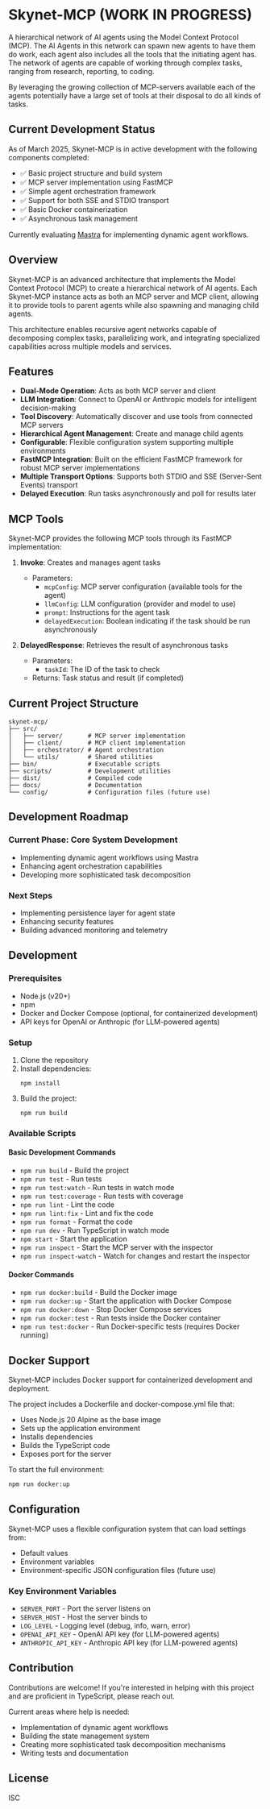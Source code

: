# Skynet-MCP (WORK IN PROGRESS)

A hierarchical network of AI agents using the Model Context Protocol (MCP). The AI Agents in this network can spawn new agents to have them do work, each agent also includes all the tools that the initiating agent has.
The network of agents are capable of working through complex tasks, ranging from research, reporting, to coding.

By leveraging the growing collection of MCP-servers available each of the agents potentially have a large set of tools at their disposal to do all kinds of tasks.

## Current Development Status

As of March 2025, Skynet-MCP is in active development with the following components completed:

- ✅ Basic project structure and build system
- ✅ MCP server implementation using FastMCP
- ✅ Simple agent orchestration framework
- ✅ Support for both SSE and STDIO transport
- ✅ Basic Docker containerization
- ✅ Asynchronous task management

Currently evaluating [Mastra](https://mastra.ai) for implementing dynamic agent workflows.

## Overview

Skynet-MCP is an advanced architecture that implements the Model Context Protocol (MCP) to create a hierarchical network of AI agents. Each Skynet-MCP instance acts as both an MCP server and MCP client, allowing it to provide tools to parent agents while also spawning and managing child agents.

This architecture enables recursive agent networks capable of decomposing complex tasks, parallelizing work, and integrating specialized capabilities across multiple models and services.

## Features

- **Dual-Mode Operation**: Acts as both MCP server and client
- **LLM Integration**: Connect to OpenAI or Anthropic models for intelligent decision-making
- **Tool Discovery**: Automatically discover and use tools from connected MCP servers
- **Hierarchical Agent Management**: Create and manage child agents
- **Configurable**: Flexible configuration system supporting multiple environments
- **FastMCP Integration**: Built on the efficient FastMCP framework for robust MCP server implementations
- **Multiple Transport Options**: Supports both STDIO and SSE (Server-Sent Events) transport
- **Delayed Execution**: Run tasks asynchronously and poll for results later

## MCP Tools

Skynet-MCP provides the following MCP tools through its FastMCP implementation:

1. **Invoke**: Creates and manages agent tasks

   - Parameters:
     - `mcpConfig`: MCP server configuration (available tools for the agent)
     - `llmConfig`: LLM configuration (provider and model to use)
     - `prompt`: Instructions for the agent task
     - `delayedExecution`: Boolean indicating if the task should be run asynchronously

2. **DelayedResponse**: Retrieves the result of asynchronous tasks
   - Parameters:
     - `taskId`: The ID of the task to check
   - Returns: Task status and result (if completed)

## Current Project Structure

```
skynet-mcp/
├── src/
│   ├── server/       # MCP server implementation
│   ├── client/       # MCP client implementation
│   ├── orchestrator/ # Agent orchestration
│   └── utils/        # Shared utilities
├── bin/              # Executable scripts
├── scripts/          # Development utilities
├── dist/             # Compiled code
├── docs/             # Documentation
└── config/           # Configuration files (future use)
```

## Development Roadmap

### Current Phase: Core System Development

- Implementing dynamic agent workflows using Mastra
- Enhancing agent orchestration capabilities
- Developing more sophisticated task decomposition

### Next Steps

- Implementing persistence layer for agent state
- Enhancing security features
- Building advanced monitoring and telemetry

## Development

### Prerequisites

- Node.js (v20+)
- npm
- Docker and Docker Compose (optional, for containerized development)
- API keys for OpenAI or Anthropic (for LLM-powered agents)

### Setup

1. Clone the repository
2. Install dependencies:
   ```
   npm install
   ```
3. Build the project:
   ```
   npm run build
   ```

### Available Scripts

#### Basic Development Commands

- `npm run build` - Build the project
- `npm run test` - Run tests
- `npm run test:watch` - Run tests in watch mode
- `npm run test:coverage` - Run tests with coverage
- `npm run lint` - Lint the code
- `npm run lint:fix` - Lint and fix the code
- `npm run format` - Format the code
- `npm run dev` - Run TypeScript in watch mode
- `npm start` - Start the application
- `npm run inspect` - Start the MCP server with the inspector
- `npm run inspect-watch` - Watch for changes and restart the inspector

#### Docker Commands

- `npm run docker:build` - Build the Docker image
- `npm run docker:up` - Start the application with Docker Compose
- `npm run docker:down` - Stop Docker Compose services
- `npm run docker:test` - Run tests inside the Docker container
- `npm run test:docker` - Run Docker-specific tests (requires Docker running)

## Docker Support

Skynet-MCP includes Docker support for containerized development and deployment.

The project includes a Dockerfile and docker-compose.yml file that:

- Uses Node.js 20 Alpine as the base image
- Sets up the application environment
- Installs dependencies
- Builds the TypeScript code
- Exposes port for the server

To start the full environment:

```bash
npm run docker:up
```

## Configuration

Skynet-MCP uses a flexible configuration system that can load settings from:

- Default values
- Environment variables
- Environment-specific JSON configuration files (future use)

### Key Environment Variables

- `SERVER_PORT` - Port the server listens on
- `SERVER_HOST` - Host the server binds to
- `LOG_LEVEL` - Logging level (debug, info, warn, error)
- `OPENAI_API_KEY` - OpenAI API key (for LLM-powered agents)
- `ANTHROPIC_API_KEY` - Anthropic API key (for LLM-powered agents)

## Contribution

Contributions are welcome! If you're interested in helping with this project and are proficient in TypeScript, please reach out.

Current areas where help is needed:

- Implementation of dynamic agent workflows
- Building the state management system
- Creating more sophisticated task decomposition mechanisms
- Writing tests and documentation

## License

ISC
